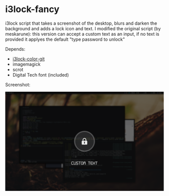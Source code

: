 i3lock-fancy
============

i3lock script that takes a screenshot of the desktop, blurs and darken the background and adds a lock icon and text. I modified the original script (by meskarune): this version can accept a custom text as an input, if no text is provided it applyes the default "type password to unlock"

Depends:
* [i3lock-color-git](https://github.com/eBrnd/i3lock-color)
* imagemagick
* scrot
* Digital Tech font (included)

Screenshot:

![lockscreen](https://raw.githubusercontent.com/Ema0/i3lock-fancy/master/screenshot.png)
